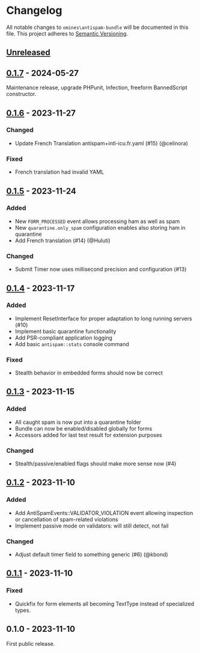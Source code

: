 # Changelog
All notable changes to `omines\antispam-bundle` will be documented in this file.
This project adheres to [Semantic Versioning](http://semver.org/).

## [Unreleased]

## [0.1.7] - 2024-05-27

Maintenance release, upgrade PHPunit, Infection, freeform BannedScript constructor. 

## [0.1.6] - 2023-11-27
### Changed
 - Update French Translation antispam+intl-icu.fr.yaml (#15) (@celinora)

### Fixed
 - French translation had invalid YAML

## [0.1.5] - 2023-11-24
### Added
 - New `FORM_PROCESSED` event allows processing ham as well as spam
 - New `quarantine.only_spam` configuration enables also storing ham in quarantine
 - Add French translation (#14) (@Huluti)

### Changed
 - Submit Timer now uses millisecond precision and configuration (#13)

## [0.1.4] - 2023-11-17
### Added
 - Implement ResetInterface for proper adaptation to long running servers (#10)
 - Implement basic quarantine functionality
 - Add PSR-compliant application logging
 - Add basic `antispam::stats` console command

### Fixed
 - Stealth behavior in embedded forms should now be correct

## [0.1.3] - 2023-11-15
### Added
 - All caught spam is now put into a quarantine folder
 - Bundle can now be enabled/disabled globally for forms
 - Accessors added for last test result for extension purposes

### Changed
 - Stealth/passive/enabled flags should make more sense now (#4)

## [0.1.2] - 2023-11-10
### Added
 - Add AntiSpamEvents::VALIDATOR_VIOLATION event allowing inspection or cancellation of
   spam-related violations
 - Implement passive mode on validators: will still detect, not fail

### Changed
 - Adjust default timer field to something generic (#6) (@kbond)

## [0.1.1] - 2023-11-10
### Fixed
- Quickfix for form elements all becoming TextType instead of specialized types.

## 0.1.0 - 2023-11-10
First public release.

[Unreleased]: https://github.com/omines/antispam-bundle/compare/0.1.7...master
[0.1.7]: https://github.com/omines/antispam-bundle/compare/0.1.6...0.1.7
[0.1.6]: https://github.com/omines/antispam-bundle/compare/0.1.5...0.1.6
[0.1.5]: https://github.com/omines/antispam-bundle/compare/0.1.4...0.1.5
[0.1.4]: https://github.com/omines/antispam-bundle/compare/0.1.3...0.1.4
[0.1.3]: https://github.com/omines/antispam-bundle/compare/0.1.2...0.1.3
[0.1.2]: https://github.com/omines/antispam-bundle/compare/0.1.1...0.1.2
[0.1.1]: https://github.com/omines/antispam-bundle/compare/0.1.0...0.1.1

